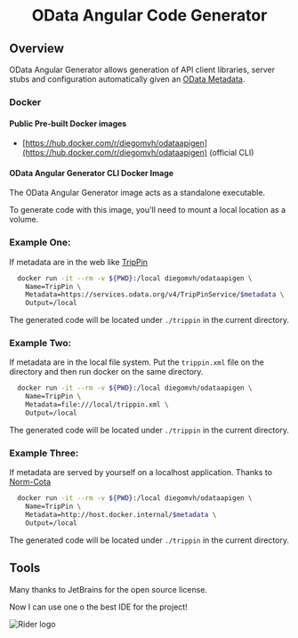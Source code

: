 <h1 align="center">OData Angular Code Generator</h1>

## Overview
OData Angular Generator allows generation of API client libraries, server stubs and configuration automatically given an [OData Metadata](https://www.google.com).

### Docker

#### Public Pre-built Docker images

 - [https://hub.docker.com/r/diegomvh/odataapigen](https://hub.docker.com/r/diegomvh/odataapigen) (official CLI)


#### OData Angular Generator CLI Docker Image

The OData Angular Generator image acts as a standalone executable.

To generate code with this image, you'll need to mount a local location as a volume.

### Example One:

If metadata are in the web like [TripPin](https://services.odata.org/v4/TripPinService/$metadata)

```bash
  docker run -it --rm -v ${PWD}:/local diegomvh/odataapigen \
    Name=TripPin \
    Metadata=https://services.odata.org/v4/TripPinService/$metadata \
    Output=/local
```

The generated code will be located under `./trippin` in the current directory.

### Example Two:

If metadata are in the local file system. Put the `trippin.xml` file on the directory and then run docker on the same directory.

```bash
  docker run -it --rm -v ${PWD}:/local diegomvh/odataapigen \
    Name=TripPin \
    Metadata=file:///local/trippin.xml \
    Output=/local
```

The generated code will be located under `./trippin` in the current directory.

### Example Three:

If metadata are served by yourself on a localhost application. Thanks to [Norm-Cota](https://github.com/diegomvh/ODataApiGen/issues/7)

```bash
  docker run -it --rm -v ${PWD}:/local diegomvh/odataapigen \
    Name=TripPin \
    Metadata=http://host.docker.internal/$metadata \
    Output=/local
```

The generated code will be located under `./trippin` in the current directory.

## Tools

Many thanks to JetBrains for the open source license.

Now I can use one o the best IDE for the project!

![Rider logo](https://resources.jetbrains.com/storage/products/company/brand/logos/Rider_icon.svg)
